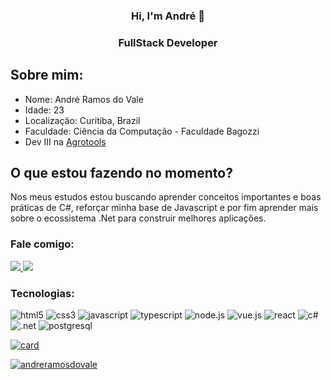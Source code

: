 <div align="center">
    <h3>Hi, I'm André 👋<h3>
    <h3> FullStack Developer</h3>
</div>
<h2> Sobre mim: </h2>
<div>
    <ul>
        <li>
            Nome: André Ramos do Vale
        </li>
        <li>
            Idade: 23
        </li>
        <li>
            Localização: Curitiba, Brazil
        </li>
        <li>
            Faculdade: Ciência da Computação - Faculdade Bagozzi
        </li>
        <li>
            Dev III na
            <a href="https://www.linkedin.com/company/agrotools-gestao-e-monitoramento-geoespacial/">Agrotools</a>
        </li>
    <ul>
</div>
<h2> O que estou fazendo no momento? </h2>
<div>
    <p>
        Nos meus estudos estou buscando aprender conceitos importantes e boas práticas de C#, reforçar minha base de Javascript e por fim aprender mais sobre o ecossistema .Net para construir melhores aplicações.
    </p>
</div>
<h3> Fale comigo: </h3>
<div align="left">
    <a target='_blank' href="https://www.linkedin.com/in/andré-ramos-do-vale-671977144/">
        <img src="https://img.shields.io/badge/LinkedIn-0077B5?style=for-the-badge&logo=linkedin&logoColor=white">
    </a>
    <a target='_blank' href="https://twitter.com/andres4ci">
        <img src="https://img.shields.io/badge/Twitter-1DA1F2?style=for-the-badge&logo=twitter&logoColor=white">
    </a>
</div>
<h3 align="left">Tecnologias:</h3>
<div align="left" style="margin-botton: 10px;">
    <img src="https://img.shields.io/badge/HTML5-E34F26?style=for-the-badge&logo=html5&logoColor=white" alt="html5">
    <img src="https://img.shields.io/badge/CSS3-1572B6?style=for-the-badge&logo=css3&logoColor=white" alt="css3">
    <img src="https://img.shields.io/badge/JavaScript-F7DF1E?style=for-the-badge&logo=javascript&logoColor=black" alt="javascript">
    <img src="https://img.shields.io/badge/Typescript-007ACC?style=for-the-badge&logo=typescript&logoColor=black" alt="typescript"/>
    <img src="https://img.shields.io/badge/Node.js-43853D?style=for-the-badge&logo=node.js&logoColor=white" alt="node.js">
    <img src="https://img.shields.io/badge/Vue.js-35495E?style=for-the-badge&logo=vue.js&logoColor=4FC08D" alt="vue.js">
    <img src="https://img.shields.io/badge/React-007ACC?style=for-the-badge&logo=react&logoColor=white" alt="react"/>
    <img src="https://img.shields.io/badge/.Net-682B79?style=for-the-badge&logo=csharp&logoColor=white" alt="c#">
    <img src="https://img.shields.io/badge/csharp-1C9622?style=for-the-badge&logo=csharp&logoColor=white" alt=".net">
    <img src="https://img.shields.io/badge/PostgreSQL-316192?style=for-the-badge&logo=postgresql&logoColor=white" alt="postgresql">
</div>

[![card](https://github-readme-stats.vercel.app/api?username=andreramosdovale&theme=tokyonight)](https://github.com/andreramosdovale/)

[![andreramosdovale](https://github-readme-stats.vercel.app/api/top-langs/?username=andreramosdovale&hide=html&layout=compact&theme=tokyonight)](https://github.com/andreramosdovale/)
